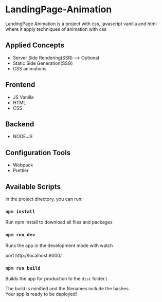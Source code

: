 # LandingPage-Animation

LandingPage Animation is a project with css, javascript vanilla and html where it apply techniques of animation with css

## Applied Concepts

- Server Side Rendering(SSR) --> Optional
- Static Side Generation(SSG)
- CSS animations

## Frontend

- JS Vanilla
- HTML
- CSS

## Backend

- NODE.JS

## Configuration Tools

- Webpack
- Prettier

## Available Scripts

In the project directory, you can run:

### `npm install`

Run npm install to download all files and packages

### `npm run dev`

Runs the app in the development mode with watch

port http://localhost:9000/

### `npm run build`

Builds the app for production to the `dist` folder.\

The build is minified and the filenames include the hashes.\
Your app is ready to be deployed!
